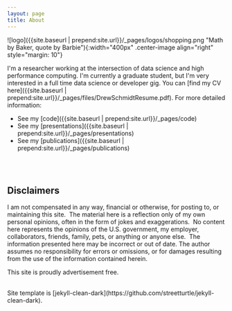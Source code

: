 ```yaml
---
layout: page 
title: About
---
```


![logo]({{site.baseurl | prepend:site.url}}/_pages/logos/shopping.png "Math by Baker, quote by Barbie"){:width="400px" .center-image align="right" style="margin: 10"}

I'm a researcher working at the intersection of data science and high performance computing.  I'm currently a graduate student, but I'm very interested in a full time data science or developer gig. You can [find my CV here]({{site.baseurl | prepend:site.url}}/_pages/files/DrewSchmidtResume.pdf).  For more detailed information:

* See my [code]({{site.baseurl | prepend:site.url}}/_pages/code)
* See my [presentations]({{site.baseurl | prepend:site.url}}/_pages/presentations)
* See my [publications]({{site.baseurl | prepend:site.url}}/_pages/publications)


<br><br>
## Disclaimers

I am not compensated in any way, financial or otherwise, for posting to,
or maintaining this site.  The material here is a reflection only of my
own personal opinions, often in the form of jokes and exaggerations.  No
content here represents the opinions of the U.S. government, my employer, collaborators, friends,
family, pets, or anything or anyone else.  The information presented
here may be incorrect or out of date. The author assumes no
responsibility for errors or omissions, or for damages resulting from
the use of the information contained herein.

This site is proudly advertisement free.


<br>
Site template is [jekyll-clean-dark](https://github.com/streetturtle/jekyll-clean-dark).

